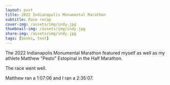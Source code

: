 ```yaml
---
layout: post
title: 2022 Indianapolis Monumental Marathon
subtitle: Race recap
cover-img: /assets/img/indy.jpg
thumbnail-img: /assets/img/indy.jpg
share-img: /assets/img/indy.jpg
tags: [books, test]
---
```


The 2022 Indianapolis Monumental Marathon featured myself as well as my athlete Matthew "Pesto" Estopinal in the Half Marathon. 

The race went well.

Matthew ran a 1:07:06 and I ran a 2:35:07.
